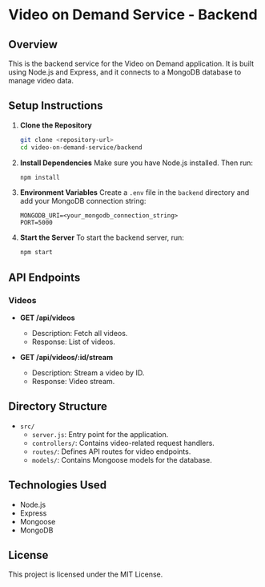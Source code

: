 # Video on Demand Service - Backend

## Overview
This is the backend service for the Video on Demand application. It is built using Node.js and Express, and it connects to a MongoDB database to manage video data.

## Setup Instructions

1. **Clone the Repository**
   ```bash
   git clone <repository-url>
   cd video-on-demand-service/backend
   ```

2. **Install Dependencies**
   Make sure you have Node.js installed. Then run:
   ```bash
   npm install
   ```

3. **Environment Variables**
   Create a `.env` file in the `backend` directory and add your MongoDB connection string:
   ```
   MONGODB_URI=<your_mongodb_connection_string>
   PORT=5000
   ```

4. **Start the Server**
   To start the backend server, run:
   ```bash
   npm start
   ```

## API Endpoints

### Videos

- **GET /api/videos**
  - Description: Fetch all videos.
  - Response: List of videos.

- **GET /api/videos/:id/stream**
  - Description: Stream a video by ID.
  - Response: Video stream.

## Directory Structure

- `src/`
  - `server.js`: Entry point for the application.
  - `controllers/`: Contains video-related request handlers.
  - `routes/`: Defines API routes for video endpoints.
  - `models/`: Contains Mongoose models for the database.

## Technologies Used
- Node.js
- Express
- Mongoose
- MongoDB

## License
This project is licensed under the MIT License.